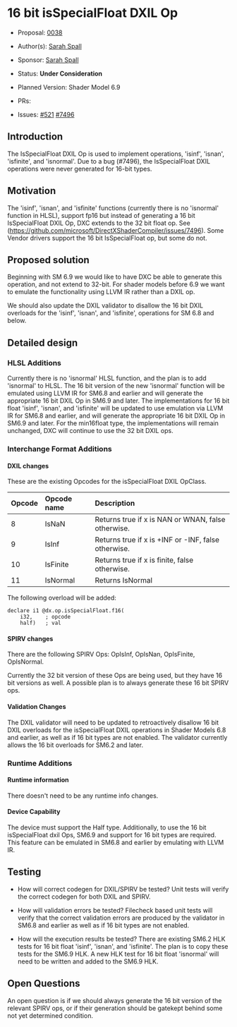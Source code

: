 <!-- {% raw %} -->

# 16 bit isSpecialFloat DXIL Op

* Proposal: [0038](0038-16bit-isspecialfloat.md)
* Author(s): [Sarah Spall](https://github.com/spall)
* Sponsor: [Sarah Spall](https://github.com/spall)
* Status: **Under Consideration**

* Planned Version: Shader Model 6.9
* PRs:
* Issues: [#521](https://github.com/microsoft/hlsl-specs/issues/521)
  [#7496](https://github.com/microsoft/DirectXShaderCompiler/issues/7496)

## Introduction

The IsSpecialFloat DXIL Op is used to implement operations, 'isinf', 'isnan',
'isfinite', and 'isnormal'. Due to a bug (#7496), the IsSpecialFloat DXIL
operations were never generated for 16-bit types.

## Motivation

The 'isinf', 'isnan', and 'isfinite' functions (currently there is no 'isnormal'
function in HLSL),
support fp16 but instead of generating a 16 bit IsSpecialFloat DXIL Op,
DXC extends to the 32 bit float op. See
(https://github.com/microsoft/DirectXShaderCompiler/issues/7496).
Some Vendor drivers support the 16 bit IsSpecialFloat op, but some do not. 

## Proposed solution

Beginning with SM 6.9 we would like to have DXC be able to generate this
operation, and not extend to 32-bit.  For shader models before 6.9 we want to
emulate the functionality using LLVM IR rather than a DXIL op.

We should also update the DXIL validator to disallow the 16 bit DXIL overloads
for the 'isinf', 'isnan', and 'isfinite', operations for SM 6.8 and below.

## Detailed design

### HLSL Additions

Currently there is no 'isnormal' HLSL function, and the plan is to add 'isnormal'
to HLSL.  The 16 bit version of the new 'isnormal' function will be emulated
using LLVM IR for SM6.8 and earlier and will generate the appropriate 16 bit DXIL
Op in SM6.9 and later.  The implementations for 16 bit float 'isinf',
'isnan', and 'isfinite' will be updated to use emulation via LLVM IR for
SM6.8 and earlier, and will generate the appropriate 16 bit DXIL Op in SM6.9
and later. For the min16float type, the implementations will remain unchanged,
DXC will continue to use the 32 bit DXIL ops.

### Interchange Format Additions

#### DXIL changes

These are the existing Opcodes for the isSpecialFloat DXIL OpClass.

| Opcode | Opcode name | Description
|:---    |:---         |:---
8        | IsNaN       | Returns true if x is NAN or WNAN, false otherwise.
9        | IsInf       | Returns true if x is +INF or -INF, false otherwise.
10       | IsFinite    | Returns true if x is finite, false otherwise.
11       | IsNormal    | Returns IsNormal

The following overload will be added:
```DXIL
declare i1 @dx.op.isSpecialFloat.f16(
    i32,    ; opcode
    half)   ; val
```

#### SPIRV changes

There are the following SPIRV Ops:
OpIsInf, OpIsNan, OpIsFinite, OpIsNormal.

Currently the 32 bit version of these Ops are being used, but they
have 16 bit versions as well.  A possible plan is to always generate these 16
bit SPIRV ops.

#### Validation Changes

The DXIL validator will need to be updated to retroactively disallow 16 bit DXIL
overloads for the isSpecialFloat DXIL operations in Shader Models 6.8 and
earlier, as well as if 16 bit types are not enabled.  The validator currently
allows the 16 bit overloads for SM6.2 and later.

### Runtime Additions

#### Runtime information

There doesn't need to be any runtime info changes.

#### Device Capability

The device must support the Half type.
Additionally, to use the 16 bit isSpecialFloat dxil Ops, SM6.9 and support for
16 bit types are required. This feature can be emulated in SM6.8 and earlier by
emulating with LLVM IR.

## Testing

* How will correct codegen for DXIL/SPIRV be tested?
Unit tests will verify the correct codegen for both DXIL and SPIRV.

* How will validation errors be tested?
Filecheck based unit tests will verify that the correct validation errors are
produced by the validator in SM6.8 and earlier as well as if 16 bit types are
not enabled.

* How will the execution results be tested?
There are existing SM6.2 HLK tests for 16 bit float 'isinf', 'isnan',
and 'isfinite'. The plan is to copy these tests for the SM6.9 HLK.
A new HLK test for 16 bit float 'isnormal' will need to be written and added
to the SM6.9 HLK.

## Open Questions

An open question is if we should always
generate the 16 bit version of the relevant SPIRV ops, or if their generation
should be gatekept behind some not yet determined condition.

<!-- {% endraw %} -->
